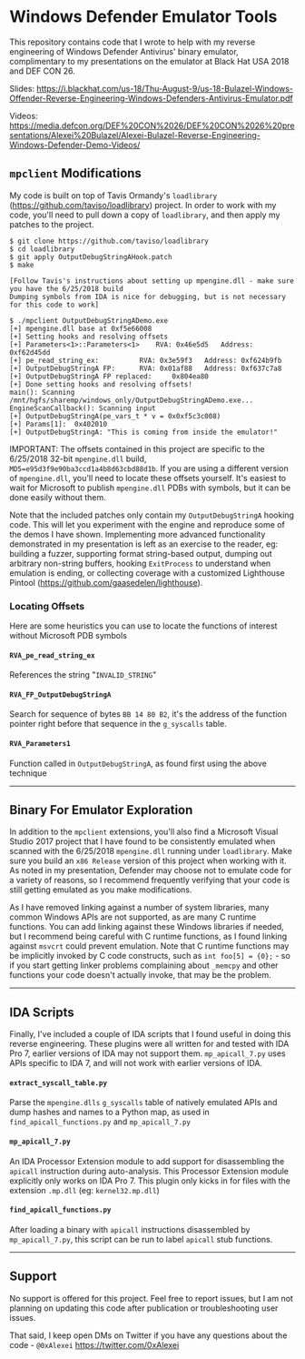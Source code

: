 # Windows Defender Emulator Tools
This repository contains code that I wrote to help with my reverse engineering of Windows Defender Antivirus' binary emulator, complimentary to my presentations on the emulator at Black Hat USA 2018 and DEF CON 26. 

Slides: https://i.blackhat.com/us-18/Thu-August-9/us-18-Bulazel-Windows-Offender-Reverse-Engineering-Windows-Defenders-Antivirus-Emulator.pdf

Videos: https://media.defcon.org/DEF%20CON%2026/DEF%20CON%2026%20presentations/Alexei%20Bulazel/Alexei-Bulazel-Reverse-Engineering-Windows-Defender-Demo-Videos/

## `mpclient` Modifications

My code is built on top of Tavis Ormandy's `loadlibrary` (<https://github.com/taviso/loadlibrary>) project. In order to work with my code, you'll need to pull down a copy of `loadlibrary`, and then apply my patches to the project. 

```
$ git clone https://github.com/taviso/loadlibrary
$ cd loadlibrary
$ git apply OutputDebugStringAHook.patch
$ make

[Follow Tavis's instructions about setting up mpengine.dll - make sure you have the 6/25/2018 build
Dumping symbols from IDA is nice for debugging, but is not necessary for this code to work]

$ ./mpclient OutputDebugStringADemo.exe 
[+] mpengine.dll base at 0xf5e66008
[+] Setting hooks and resolving offsets
[+] Parameters<1>::Parameters<1>	RVA: 0x46e5d5	Address: 0xf62d45dd
[+] pe_read_string_ex:			RVA: 0x3e59f3	Address: 0xf624b9fb
[+] OutputDebugStringA FP:		RVA: 0x01af88	Address: 0xf637c7a8
[+] OutputDebugStringA FP replaced: 	0x804ea80
[+] Done setting hooks and resolving offsets!
main(): Scanning /mnt/hgfs/sharemp/windows_only/OutputDebugStringADemo.exe...
EngineScanCallback(): Scanning input
[+] OutputDebugStringA(pe_vars_t * v = 0x0xf5c3c008)
[+] Params[1]:	0x402010
[+] OutputDebugStringA: "This is coming from inside the emulator!"
```

IMPORTANT: The offsets contained in this project are specific to the 6/25/2018 32-bit `mpengine.dll` build, `MD5=e95d3f9e90ba3ccd1a4b8d63cbd88d1b`. If you are using a different version of `mpengine.dll`, you'll need to locate these offsets yourself. It's easiest to wait for Microsoft to publish `mpengine.dll` PDBs with symbols, but it can be done easily without them. 

Note that the included patches only contain my `OutputDebugStringA` hooking code. This will let you experiment with the engine and reproduce some of the demos I have shown. Implementing more advanced functionality demonstrated in my presentation is left as an exercise to the reader, eg: building a fuzzer, supporting format string-based output, dumping out arbitrary non-string buffers, hooking `ExitProcess` to understand when emulation is ending, or collecting coverage with a customized Lighthouse Pintool (<https://github.com/gaasedelen/lighthouse>).

### Locating Offsets

Here are some heuristics you can use to locate the functions of interest without Microsoft PDB symbols

#### `RVA_pe_read_string_ex`

References the string "`INVALID_STRING`"

#### `RVA_FP_OutputDebugStringA`

Search for sequence of bytes `BB 14 80 B2`, it's the address of the function pointer right before that sequence in the `g_syscalls` table.

#### `RVA_Parameters1`

Function called in `OutputDebugStringA`, as found first using the above technique

---
## Binary For Emulator Exploration

In addition to the `mpclient` extensions, you'll also find a Microsoft Visual Studio 2017 project that I have found to be consistently emulated when scanned with the 6/25/2018 `mpengine.dll` running under `loadlibrary`. Make sure you build an `x86 Release` version of this project when working with it. As noted in my presentation, Defender may choose not to emulate code for a variety of reasons, so I recommend frequently verifying that your code is still getting emulated as you make modifications.

As I have removed linking against a number of system libraries, many common Windows APIs are not supported, as are many C runtime functions. You can add linking against these Windows libraries if needed, but I recommend being careful with C runtime functions, as I found linking against `msvcrt` could prevent emulation. Note that C runtime functions may be implicitly invoked by C code constructs, such as `int foo[5] = {0};` - so if you start getting linker problems complaining about `_memcpy` and other functions your code doesn't actually invoke, that may be the problem.

---

## IDA Scripts

Finally, I've included a couple of IDA scripts that I found useful in doing this reverse engineering. These plugins were all written for and tested with IDA Pro 7, earlier versions of IDA may not support them. `mp_apicall_7.py` uses APIs specific to IDA 7, and will not work with earlier versions of IDA.

#### `extract_syscall_table.py`

Parse the `mpengine.dlls` `g_syscalls` table of natively emulated APIs and dump hashes and names to a Python map, as used in `find_apicall_functions.py` and `mp_apicall_7.py`


#### `mp_apicall_7.py`

An IDA Processor Extension module to add support for disassembling the `apicall` instruction during auto-analysis. This Processor Extension module explicitly only works on IDA Pro 7. This plugin only kicks in for files with the extension `.mp.dll` (eg: `kernel32.mp.dll`)

#### `find_apicall_functions.py`

After loading a binary with `apicall` instructions disassembled by `mp_apicall_7.py`, this script can be run to label `apicall` stub functions.

---

## Support

No support is offered for this project. Feel free to report issues, but I am not planning on updating this code after publication or troubleshooting user issues. 

That said, I keep open DMs on Twitter if you have any questions about the code - `@0xAlexei` <https://twitter.com/0xAlexei>
